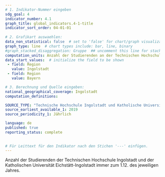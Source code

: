 ```yaml
---
# 1. Indikator-Nummer eingeben 
sdg_goal: 4 
indicator_number: 4.1
graph_title: global_indicators.4-1-title
indicator_sort_order: 04-01-01
 
# 2. Grafikart auswaehlen: 
data_non_statistical: false  # set to 'false' for chart/graph visualization 
graph_type: line  # chart types include: bar, line, binary 
#graph_stacked_disaggregation: Gruppe  ## uncomment this line for stacked bars. eplace 'Geschlecht' with the field of aggregation. 
computation_units: Anzahl der Studierenden an der Technischen Hochschule Ingolstadt (THI) und der Katholischen Universität Eichstätt-Ingolstadt (KU)
data_start_values:  # initialize the field to be shown  
 - field: Region 
   value: Ingolstadt 
 - field: Region 
   value: Bayern 

# 3. Berechnung und Quelle eingeben: 
national_geographical_coverage: Ingolstadt 
computation_definitions: 

SOURCE_TYPE: "Technische Hochschule Ingolstadt und Katholische Universität Eichstätt-Ingolstadt"  # data source  
source_earliest_available_1: 2019
source_periodicity_1: Jährlich

language: de   
published: true 
reporting_status: complete
 
 
# Für Leittext für den Indikator nach den Stichen '---' einfügen. 
---
```

Anzahl der Studierenden der Technischen Hochschule Ingolstadt und der Katholischen Universität Eichstätt-Ingolstadt immer zum 1.12. des jeweiligen Jahres.
